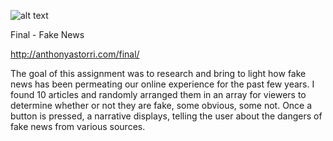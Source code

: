 ﻿![alt text](https://imgur.com/a/nNECAe3)


Final - Fake News 


http://anthonyastorri.com/final/


The goal of this assignment was to research and bring to light how fake news has been permeating our online experience for the past few years. I found 10 articles and randomly arranged them in an array for viewers to determine whether or not they are fake, some obvious, some not. Once a button is pressed, a narrative displays, telling the user about the dangers of fake news from various sources. 